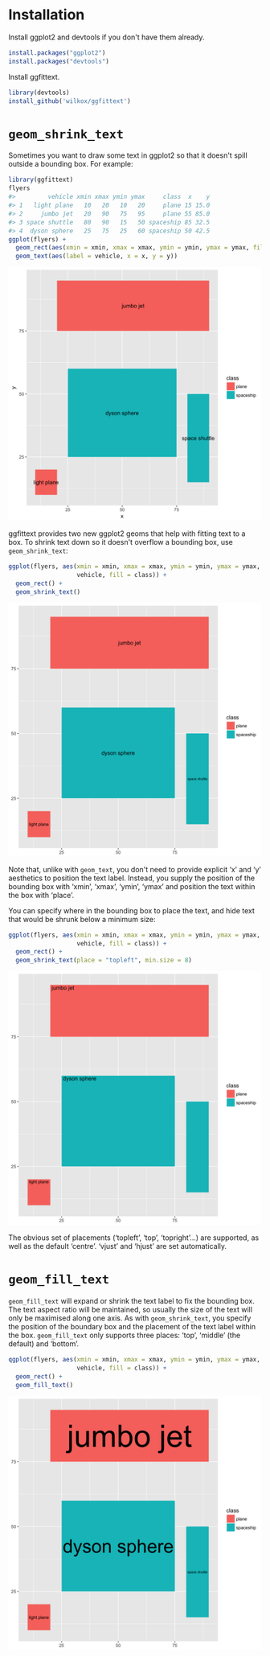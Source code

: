 # Installation

Install ggplot2 and devtools if you don't have them already.

``` r
install.packages("ggplot2")
install.packages("devtools")
```

Install ggfittext.

``` r
library(devtools)
install_github('wilkox/ggfittext')
```

# `geom_shrink_text`

Sometimes you want to draw some text in ggplot2 so that it doesn't spill outside
a bounding box. For example:

``` r
library(ggfittext)
flyers
#>         vehicle xmin xmax ymin ymax     class  x    y
#> 1   light plane   10   20   10   20     plane 15 15.0
#> 2     jumbo jet   20   90   75   95     plane 55 85.0
#> 3 space shuttle   80   90   15   50 spaceship 85 32.5
#> 4  dyson sphere   25   75   25   60 spaceship 50 42.5
ggplot(flyers) +
  geom_rect(aes(xmin = xmin, xmax = xmax, ymin = ymin, ymax = ymax, fill = class)) +
  geom_text(aes(label = vehicle, x = x, y = y))
```

![Some text that doesn't fit in boxes](vignettes/geom_text.png)

ggfittext provides two new ggplot2 geoms that help with fitting text to a box.
To shrink text down so it doesn't overflow a bounding box, use
`geom_shrink_text`:

``` r
ggplot(flyers, aes(xmin = xmin, xmax = xmax, ymin = ymin, ymax = ymax, label =
                   vehicle, fill = class)) +
  geom_rect() +
  geom_shrink_text()
```

![`geom_shrink_text` in action](vignettes/geom_shrink_text_1.png)

Note that, unlike with `geom_text`, you don't need to provide explicit ‘x’ and
‘y’ aesthetics to position the text label. Instead, you supply the position of
the bounding box with ‘xmin’, ‘xmax’, ‘ymin’, ‘ymax’ and position the text
within the box with ‘place’.

You can specify where in the bounding box to place the text, and hide text that
would be shrunk below a minimum size:

``` r
ggplot(flyers, aes(xmin = xmin, xmax = xmax, ymin = ymin, ymax = ymax, label =
                   vehicle, fill = class)) +
  geom_rect() +
  geom_shrink_text(place = "topleft", min.size = 8)
```

![`geom_shrink_text` with some options](vignettes/geom_shrink_text_2.png)

The obvious set of placements (‘topleft’, ‘top’, ‘topright’...) are supported,
as well as the default ‘centre’. ‘vjust’ and ‘hjust’ are set automatically.

# `geom_fill_text`

`geom_fill_text` will expand or shrink the text label to fix the bounding box.
The text aspect ratio will be maintained, so usually the size of the text will
only be maximised along one axis. As with `geom_shrink_text`, you specify the
position of the boundary box and the placement of the text label within the box.
`geom_fill_text` only supports three places: ‘top’, ‘middle’ (the default) and
‘bottom’.

``` r
qgplot(flyers, aes(xmin = xmin, xmax = xmax, ymin = ymin, ymax = ymax, label =
                   vehicle, fill = class)) +
  geom_rect() +
  geom_fill_text()
```

![`geom_fill_text` in action](vignettes/geom_fill_text.png)
